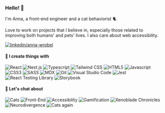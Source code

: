 ### Hello! 🌷

I'm Anna, a front-end engineer and a cat behaviorist 🐈. 

Love to work on projects that I believe in, especially those related to improving both humans' and pets' lives. I also care about web accessibility.

[![linkedin/anna-wrobel](https://img.shields.io/badge/-LinkedIn-0A66C2?style=flat&logo=linkedin)](http://www.linkedin.com/in/anna-wrobel)

#### 🌱 I create things with

![React](https://img.shields.io/badge/-React-62DAFB?style=flat&logo=react&logoColor=black)
![Next.js](https://img.shields.io/badge/-Nexj.js-404040?style=flat&logo=nextdotjs&logoColor=white)
![Typescript](https://img.shields.io/badge/-Typescript-3178C6?style=flat&logo=typescript&logoColor=white)
![Tailwind CSS](https://img.shields.io/badge/-Tailwind_CSS-06B6D4?style=flat&logo=tailwindcss&logoColor=white)
![HTML5](https://img.shields.io/badge/-HTML5-E96427?style=flat&logo=html5&logoColor=white)
![Javascript](https://img.shields.io/badge/-Javascript_ES6+-F7D802?style=flat&logo=javascript&logoColor=black)
![CSS3](https://img.shields.io/badge/-CSS3-2662E9?style=flat&logo=css3&logoColor=white)
![SASS](https://img.shields.io/badge/-SASS-C66493?style=flat&logo=sass&logoColor=white)
![MDX](https://img.shields.io/badge/-MDX-0A68DA?style=flat&logo=mdx&logoColor=white)
![Git](https://img.shields.io/badge/-Git-E84E32?style=flat&logo=git&logoColor=white)
![Visual Studio Code](https://img.shields.io/badge/-Visual_Studio_Code-007ACC?style=flat&logo=visualstudiocode&logoColor=white)
![Jest](https://img.shields.io/badge/-Jest-15C213?style=flat&logo=jest&logoColor=white)
![React Testing Library](https://img.shields.io/badge/-React_Testing_Library-0A68DA?style=flat&logo=octopusdeploy&logoColor=white)
![Storybook](https://img.shields.io/badge/-Storybook-FF4785?style=flat&logo=storybook&logoColor=white)

#### 🌿 Let's chat about 
![Cats](https://img.shields.io/badge/-Cats-EF5280?style=flat)
![Front-End](https://img.shields.io/badge/-Front--End-FCB71E?style=flat)
![Accessibility](https://img.shields.io/badge/-Accessibility-EEE92D?style=flat)
![Gamification](https://img.shields.io/badge/-Gamification-BCD548?style=flat)
![Xenoblade Chronicles](https://img.shields.io/badge/-Xenoblade_Chronicles-4BC0BB?style=flat)
![Neurodivergence](https://img.shields.io/badge/-Neurodivergence-18ACD8?style=flat)
![Cats again](https://img.shields.io/badge/-Cats%20(again)-8E55A0?style=flat)
